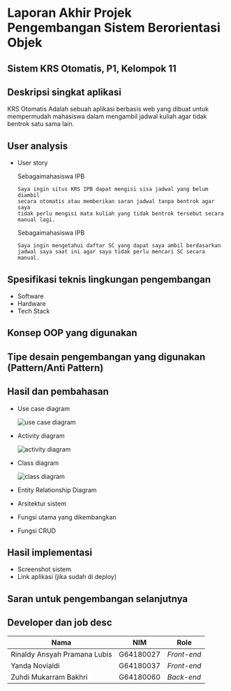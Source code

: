 # Laporan Akhir Projek Pengembangan Sistem Berorientasi Objek

## Sistem KRS Otomatis, P1, Kelompok 11

## Deskripsi singkat aplikasi
   KRS Otomatis Adalah sebuah aplikasi berbasis web yang dibuat untuk mempermudah mahasiswa dalam mengambil jadwal kuliah agar tidak bentrok satu sama lain.

## User analysis
- User story

  Sebagaimahasiswa IPB
  
      Saya ingin situs KRS IPB dapat mengisi sisa jadwal yang belum diambil 
      secara otomatis atau memberikan saran jadwal tanpa bentrok agar saya 
      tidak perlu mengisi mata kuliah yang tidak bentrok tersebut secara manual lagi.
   
  Sebagaimahasiswa IPB
  
      Saya ingin mengetahui daftar SC yang dapat saya ambil berdasarkan 
      jadwal saya saat ini agar saya tidak perlu mencari SC secara manual.

## Spesifikasi teknis lingkungan pengembangan
- Software
- Hardware
- Tech Stack

## Konsep OOP yang digunakan

## Tipe desain pengembangan yang digunakan (Pattern/Anti Pattern)

## Hasil dan pembahasan
- Use case diagram
   
   ![use case diagram](https://user-images.githubusercontent.com/60083995/122082764-76ae1300-ce2a-11eb-84ab-e6a36af54bf7.PNG)

- Activity diagram

   ![activity diagram](https://user-images.githubusercontent.com/60166806/122094228-22109500-ce36-11eb-983a-b29c01ce436f.jpg)

- Class diagram

   ![class diagram](https://user-images.githubusercontent.com/60166806/122086843-4cf6eb00-ce2e-11eb-827c-efc2af17c67d.png)
   
- Entity Relationship Diagram
- Arsitektur sistem
- Fungsi utama yang dikembangkan
- Fungsi CRUD

## Hasil implementasi
- Screenshot sistem
- Link aplikasi (jika sudah di deploy)

## Saran untuk pengembangan selanjutnya

## Developer dan job desc

| Nama | NIM | Role |
| ------ | ------ | ------ |
| Rinaldy Ansyah Pramana Lubis | G64180027 | *Front-end* |
| Yanda Novialdi | G64180037 | *Front-end* |
| Zuhdi Mukarram Bakhri | G64180060 | *Back-end* |
